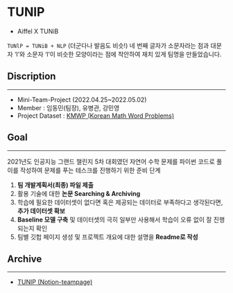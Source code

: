# TUNlP

- Aiffel X TUNiB

`TUNlP = TUNiB + NLP` (더군다나 발음도 비슷!)
네 번째 글자가 소문자라는 점과 대문자 ‘I’와 소문자 ‘l’이 비슷한 모양이라는 점에 착안하여 재치 있게 팀명을 만들었습니다.


## Discription
---

- Mini-Team-Project (2022.04.25~2022.05.02)
- Member : 임동민(팀장), 유병관, 강민영
- Project Dataset : [KMWP (Korean Math Word Problems)](https://github.com/tunib-ai/KMWP)

## Goal
---

2021년도 인공지능 그랜드 챌린지 5차 대회였던 자연어 수학 문제를 파이썬 코드로 풀이를 작성하여 문제를 푸는 테스크를 진행하기 위한 준비 단계

1. **팀 개발계획서(최종) 파일 제출**
2. 활용 기술에 대한 **논문 Searching & Archiving** 
3. 학습에 필요한 데이터셋이 없다면 혹은 제공되는 데이터로 부족하다고 생각된다면,
**추가 데이터셋 확보**
4. **Baseline 모델 구축** 및 데이터셋의 극히 일부만 사용해서 학습이 오류 없이 잘 진행되는지 확인
5. 팀별 깃헙 페이지 생성 및 프로젝트 개요에 대한 설명을 **Readme로 작성**

## Archive
---
- [TUNlP (Notion-teampage)](https://dongmin5820.notion.site/TUNiB-TUNlP-4da4c2314cbf4559bd7209527953df64)
